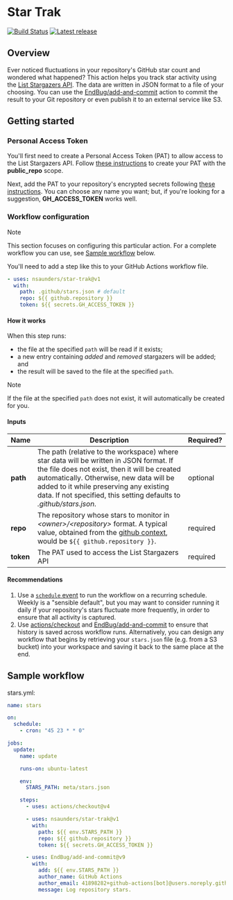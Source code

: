 # Star Trak

[![Build Status](https://github.com/nsaunders/star-trak/workflows/build/badge.svg)](https://github.com/nsaunders/star-trak/actions?query=workflow%3ACI+branch%3Amaster)
[![Latest release](http://img.shields.io/github/release/nsaunders/star-trak.svg)](https://github.com/nsaunders/star-trak/releases)

## Overview

Ever noticed fluctuations in your repository's GitHub star count and wondered
what happened? This action helps you track star activity using the
[List Stargazers API](https://docs.github.com/en/rest/activity/starring?apiVersion=2022-11-28#list-stargazers).
The data are written in JSON format to a file of your choosing. You can use the
[EndBug/add-and-commit](https://github.com/EndBug/add-and-commit) action to
commit the result to your Git repository or even publish it to an external
service like S3.

## Getting started

### Personal Access Token

You'll first need to create a Personal Access Token (PAT) to allow access to the
List Stargazers API. Follow
[these instructions](https://docs.github.com/en/enterprise-server@3.4/authentication/keeping-your-account-and-data-secure/creating-a-personal-access-token)
to create your PAT with the **public_repo** scope.

Next, add the PAT to your repository's encrypted secrets following
[these instructions](https://docs.github.com/en/actions/security-guides/encrypted-secrets#creating-encrypted-secrets-for-a-repository).
You can choose any name you want; but, if you're looking for a suggestion,
**GH_ACCESS_TOKEN** works well.

### Workflow configuration

<!-- prettier-ignore-start -->
> [!NOTE]
> This section focuses on configuring this particular action. For a complete
> workflow you can use, see [Sample workflow](#sample-workflow) below.
<!-- prettier-ignore-end -->

You'll need to add a step like this to your GitHub Actions workflow file.

```yaml
- uses: nsaunders/star-trak@v1
  with:
    path: .github/stars.json # default
    repo: ${{ github.repository }}
    token: ${{ secrets.GH_ACCESS_TOKEN }}
```

#### How it works

When this step runs:

- the file at the specified `path` will be read if it exists;
- a new entry containing _added_ and _removed_ stargazers will be added; and
- the result will be saved to the file at the specified `path`.

<!-- prettier-ignore-start -->
> [!NOTE]
> If the file at the specified `path` does not exist, it will automatically be
> created for you.
<!-- prettier-ignore-end -->

#### Inputs

| Name      | Description                                                                                                                                                                                                                                                                                          | Required? |
| --------- | ---------------------------------------------------------------------------------------------------------------------------------------------------------------------------------------------------------------------------------------------------------------------------------------------------- | --------- |
| **path**  | The path (relative to the workspace) where star data will be written in JSON format. If the file does not exist, then it will be created automatically. Otherwise, new data will be added to it while preserving any existing data. If not specified, this setting defaults to _.github/stars.json_. | optional  |
| **repo**  | The repository whose stars to monitor in _&lt;owner&gt;/&lt;repository&gt;_ format. A typical value, obtained from the [github context](https://docs.github.com/en/actions/learn-github-actions/contexts#github-context), would be `${{ github.repository }}`.                                       | required  |
| **token** | The PAT used to access the List Stargazers API                                                                                                                                                                                                                                                       | required  |

#### Recommendations

1. Use a
   [`schedule` event](https://docs.github.com/en/actions/using-workflows/events-that-trigger-workflows#schedule)
   to run the workflow on a recurring schedule. Weekly is a "sensible default",
   but you may want to consider running it daily if your repository's stars
   fluctuate more frequently, in order to ensure that all activity is captured.
2. Use [actions/checkout](https://github.com/actions/checkout) and
   [EndBug/add-and-commit](https://github.com/EndBug/add-and-commit) to ensure
   that history is saved across workflow runs. Alternatively, you can design any
   workflow that begins by retrieving your `stars.json` file (e.g. from a S3
   bucket) into your workspace and saving it back to the same place at the end.

## Sample workflow

stars.yml:

```yaml
name: stars

on:
  schedule:
    - cron: "45 23 * * 0"

jobs:
  update:
    name: update

    runs-on: ubuntu-latest

    env:
      STARS_PATH: meta/stars.json

    steps:
      - uses: actions/checkout@v4

      - uses: nsaunders/star-trak@v1
        with:
          path: ${{ env.STARS_PATH }}
          repo: ${{ github.repository }}
          token: ${{ secrets.GH_ACCESS_TOKEN }}

      - uses: EndBug/add-and-commit@v9
        with:
          add: ${{ env.STARS_PATH }}
          author_name: GitHub Actions
          author_email: 41898282+github-actions[bot]@users.noreply.github.com
          message: Log repository stars.
```
